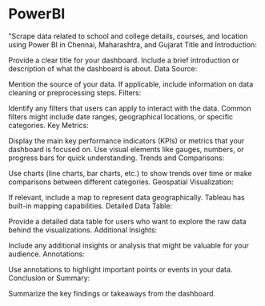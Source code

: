 # PowerBI
"Scrape data related to school and college details, courses, and location using Power BI in Chennai, Maharashtra, and Gujarat
Title and Introduction:

Provide a clear title for your dashboard.
Include a brief introduction or description of what the dashboard is about.
Data Source:

Mention the source of your data.
If applicable, include information on data cleaning or preprocessing steps.
Filters:

Identify any filters that users can apply to interact with the data.
Common filters might include date ranges, geographical locations, or specific categories.
Key Metrics:

Display the main key performance indicators (KPIs) or metrics that your dashboard is focused on.
Use visual elements like gauges, numbers, or progress bars for quick understanding.
Trends and Comparisons:

Use charts (line charts, bar charts, etc.) to show trends over time or make comparisons between different categories.
Geospatial Visualization:

If relevant, include a map to represent data geographically. Tableau has built-in mapping capabilities.
Detailed Data Table:

Provide a detailed data table for users who want to explore the raw data behind the visualizations.
Additional Insights:

Include any additional insights or analysis that might be valuable for your audience.
Annotations:

Use annotations to highlight important points or events in your data.
Conclusion or Summary:

Summarize the key findings or takeaways from the dashboard.

